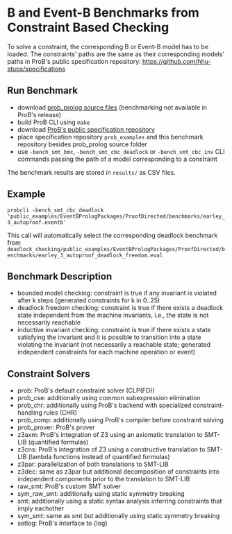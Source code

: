 # B and Event-B Benchmarks from Constraint Based Checking

To solve a constraint, the corresponding B or Event-B model has to be loaded.
The constraints' paths are the same as their corresponding models' paths in ProB's public specification repository: https://github.com/hhu-stups/specifications

## Run Benchmark
- download [prob_prolog source files](https://prob.hhu.de/w/index.php?title=Download#Sourcecode) (benchmarking not available in ProB's release)
- build ProB CLI using `make`
- download [ProB's public specification repository](https://github.com/hhu-stups/specifications)
- place specification repository `prob_examples` and this benchmark repository besides prob_prolog source folder
- use `-bench_smt_bmc`, `-bench_smt_cbc_deadlock` or `-bench_smt_cbc_inv` CLI commands passing the path of a model corresponding to a constraint

The benchmark results are stored in `results/` as CSV files.

## Example
`probcli -bench_smt_cbc_deadlock 'public_examples/EventBPrologPackages/ProofDirected/benchmarks/earley_3_autoproof.eventb'`

This call will automatically select the corresponding deadlock benchmark from `deadlock_checking/public_examples/EventBPrologPackages/ProofDirected/benchmarks/earley_3_autoproof_deadlock_freedom.eval`

## Benchmark Description
- bounded model checking: constraint is true if any invariant is violated after k steps (generated constraints for k in 0..25)
- deadlock freedom checking: constraint is true if there exists a deadlock state independent from the machine invariants, i.e., the state is not necessarily reachable
- inductive invariant checking: constraint is true if there exists a state satisfying the invariant and it is possible to transition into a state violating the invariant (not necessarily a reachable state; generated independent constraints for each machine operation or event)

## Constraint Solvers
- prob: ProB's default constraint solver (CLP(FD))
- prob_cse: additionally using common subexpression elimination
- prob_chr: additionally using ProB's backend with specialized constraint-handling rules (CHR)
- prob_comp: additionally using ProB's compiler before constraint solving
- prob_prover: ProB's prover
- z3axm: ProB's integration of Z3 using an axiomatic translation to SMT-LIB (quantified formulas)
- z3cns: ProB's integration of Z3 using a constructive translation to SMT-LIB (lambda functions instead of quantified formulas)
- z3par: parallelization of both translations to SMT-LIB
- z3dec: same as z3par but additional decomposition of constraints into independent components prior to the translation to SMT-LIB
- raw_smt: ProB's custom SMT solver
- sym_raw_smt: additionally using static symmetry breaking
- smt: additionally using a static syntax analysis inferring constraints that imply eachother
- sym_smt: same as smt but additionally using static symmetry breaking
- setlog: ProB's interface to {log}
